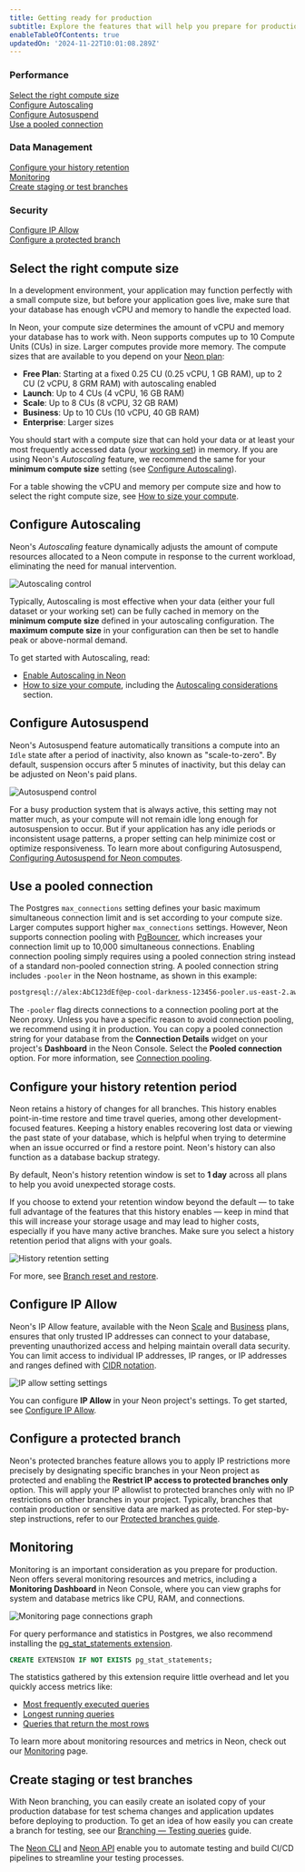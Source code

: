 ```yaml
---
title: Getting ready for production
subtitle: Explore the features that will help you prepare for production with Neon
enableTableOfContents: true
updatedOn: '2024-11-22T10:01:08.289Z'
---
```


<div style={{ display: 'flex', flexWrap: 'wrap' }}>
  <div style={{ flex: 1, paddingRight: '20px' }}>
    <h3>Performance</h3>
    <p>
      <a href="#select-the-right-compute-size">Select the right compute size</a><br />
      <a href="#configure-autoscaling">Configure Autoscaling</a><br />
      <a href="#configure-autosuspend">Configure Autosuspend</a><br />
      <a href="#use-a-pooled-connection">Use a pooled connection</a>
    </p>
  </div>
  
  <div style={{ flex: 1, paddingRight: '20px' }}>
    <h3>Data Management</h3>
    <p>
      <a href="#configure-your-history-retention-period">Configure your history retention</a><br />
      <a href="#monitoring">Monitoring</a><br />
      <a href="#create-staging-or-test-branches">Create staging or test branches</a>
    </p>
  </div>

  <div style={{ flex: 1 }}>
    <h3>Security</h3>
    <p>
      <a href="#configure-ip-allow">Configure IP Allow</a><br />
      <a href="#configure-a-protected-branch">Configure a protected branch</a>
    </p>
  </div>
</div>

## Select the right compute size

In a development environment, your application may function perfectly with a small compute size, but before your application goes live, make sure that your database has enough vCPU and memory to handle the expected load.

In Neon, your compute size determines the amount of vCPU and memory your database has to work with. Neon supports computes up to 10 Compute Units (CUs) in size. Larger computes provide more memory. The compute sizes that are available to you depend on your [Neon plan](/docs/introduction/plans):

- **Free Plan**: Starting at a fixed 0.25 CU (0.25 vCPU, 1 GB RAM), up to 2 CU (2 vCPU, 8 GRM RAM) with autoscaling enabled
- **Launch**: Up to 4 CUs (4 vCPU, 16 GB RAM)
- **Scale**: Up to 8 CUs (8 vCPU, 32 GB RAM)
- **Business**: Up to 10 CUs (10 vCPU, 40 GB RAM)
- **Enterprise**: Larger sizes

You should start with a compute size that can hold your data or at least your most frequently accessed data (your [working set](/docs/reference/glossary#working-set)) in memory. If you are using Neon's _Autoscaling_ feature, we recommend the same for your **minimum compute size** setting (see [Configure Autoscaling](#configure-autoscaling)).

For a table showing the vCPU and memory per compute size and how to select the right compute size, see [How to size your compute](/docs/manage/endpoints#how-to-size-your-compute).

## Configure Autoscaling

Neon's _Autoscaling_ feature dynamically adjusts the amount of compute resources allocated to a Neon compute in response to the current workload, eliminating the need for manual intervention.

![Autoscaling control](/docs/get-started-with-neon/autoscaling_control.png)

Typically, Autoscaling is most effective when your data (either your full dataset or your working set) can be fully cached in memory on the **minimum compute size** defined in your autoscaling configuration. The **maximum compute size** in your configuration can then be set to handle peak or above-normal demand.

To get started with Autoscaling, read:

- [Enable Autoscaling in Neon](/docs/guides/autoscaling-guide)
- [How to size your compute](/docs/manage/endpoints#how-to-size-your-compute), including the [Autoscaling considerations](/docs/manage/endpoints#autoscaling-considerations) section.

## Configure Autosuspend

Neon's Autosuspend feature automatically transitions a compute into an `Idle` state after a period of inactivity, also known as "scale-to-zero". By default, suspension occurs after 5 minutes of inactivity, but this delay can be adjusted on Neon's paid plans.

![Autosuspend control](/docs/get-started-with-neon/autosuspend_control.png)

For a busy production system that is always active, this setting may not matter much, as your compute will not remain idle long enough for autosuspension to occur. But if your application has any idle periods or inconsistent usage patterns, a proper setting can help minimize cost or optimize responsiveness. To learn more about configuring Autosuspend, [Configuring Autosuspend for Neon computes](/docs/guides/auto-suspend-guide).

## Use a pooled connection

The Postgres `max_connections` setting defines your basic maximum simultaneous connection limit and is set according to your compute size. Larger computes support higher `max_connections` settings. However, Neon supports connection pooling with [PgBouncer](https://www.pgbouncer.org/), which increases your connection limit up to 10,000 simultaneous connections. Enabling connection pooling simply requires using a pooled connection string instead of a standard non-pooled connection string. A pooled connection string includes `-pooler` in the Neon hostname, as shown in this example:

```bash
postgresql://alex:AbC123dEf@ep-cool-darkness-123456-pooler.us-east-2.aws.neon.tech/dbname?sslmode=require
```

The `-pooler` flag directs connections to a connection pooling port at the Neon proxy. Unless you have a specific reason to avoid connection pooling, we recommend using it in production. You can copy a pooled connection string for your database from the **Connection Details** widget on your project's **Dashboard** in the Neon Console. Select the **Pooled connection** option. For more information, see [Connection pooling](/docs/connect/connection-pooling).

## Configure your history retention period

Neon retains a history of changes for all branches. This history enables point-in-time restore and time travel queries, among other development-focused features. Keeping a history enables recovering lost data or viewing the past state of your database, which is helpful when trying to determine when an issue occurred or find a restore point. Neon's history can also function as a database backup strategy.

By default, Neon's history retention window is set to **1 day** across all plans to help you avoid unexpected storage costs.

If you choose to extend your retention window beyond the default &#8212; to take full advantage of the features that this history enables &#8212; keep in mind that this will increase your storage usage and may lead to higher costs, especially if you have many active branches. Make sure you select a history retention period that aligns with your goals.

![History retention setting](/docs/get-started-with-neon/history_retention_setting.png)

For more, see [Branch reset and restore](/docs/introduction/point-in-time-restore).

## Configure IP Allow

Neon's IP Allow feature, available with the Neon [Scale](/docs/introduction/plans#scale) and [Business](/docs/introduction/plans#business) plans, ensures that only trusted IP addresses can connect to your database, preventing unauthorized access and helping maintain overall data security. You can limit access to individual IP addresses, IP ranges, or IP addresses and ranges defined with [CIDR notation](/docs/reference/glossary#cidr-notation).

![IP allow setting settings](/docs/get-started-with-neon/ip_allow_settings.png)

You can configure **IP Allow** in your Neon project's settings. To get started, see [Configure IP Allow](/docs/manage/projects#configure-ip-allow).

## Configure a protected branch

Neon's protected branches feature allows you to apply IP restrictions more precisely by designating specific branches in your Neon project as protected and enabling the **Restrict IP access to protected branches only** option. This will apply your IP allowlist to protected branches only with no IP restrictions on other branches in your project. Typically, branches that contain production or sensitive data are marked as protected. For step-by-step instructions, refer to our [Protected branches guide](/docs/guides/protected-branches).

## Monitoring

Monitoring is an important consideration as you prepare for production. Neon offers several monitoring resources and metrics, including a **Monitoring Dashboard** in Neon Console, where you can view graphs for system and database metrics like CPU, RAM, and connections.

![Monitoring page connections graph](/docs/introduction/monitor_connections.png)

For query performance and statistics in Postgres, we also recommend installing the [pg_stat_statements extension](/docs/extensions/pg_stat_statements).

```sql
CREATE EXTENSION IF NOT EXISTS pg_stat_statements;
```

The statistics gathered by this extension require little overhead and let you quickly access metrics like:

- [Most frequently executed queries](/docs/postgresql/query-performance#most-frequently-executed-queries)
- [Longest running queries](/docs/postgresql/query-performance#long-running-queries)
- [Queries that return the most rows](/docs/postgresql/query-performance#queries-that-return-the-most-rows)

To learn more about monitoring resources and metrics in Neon, check out our [Monitoring](/docs/introduction/monitoring) page.

## Create staging or test branches

With Neon branching, you can easily create an isolated copy of your production database for test schema changes and application updates before deploying to production. To get an idea of how easily you can create a branch for testing, see our [Branching — Testing queries](/docs/guides/branching-test-queries) guide.

The [Neon CLI](/docs/reference/neon-cli) and [Neon API](https://api-docs.neon.tech/reference/getting-started-with-neon-api) enable you to automate testing and build CI/CD pipelines to streamline your testing processes.

<NeedHelp/>
